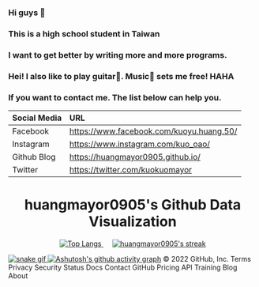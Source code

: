 ### Hi guys 👋

### This is a high school student in Taiwan

### I want to get better by writing more and more programs.

### Hei! I also like to play guitar🎸. Music🎵 sets me free! HAHA

### If you want to contact me. The list below can help you.

| Social Media | URL                                      |
|:------------ |:---------------------------------------- |
| Facebook     | https://www.facebook.com/kuoyu.huang.50/ |
| Instagram    | https://www.instagram.com/kuo_oao/       |
| Github Blog  | https://huangmayor0905.github.io/        |
| Twitter      | https://twitter.com/kuokuomayor          |

<h1 align="center">huangmayor0905's Github Data Visualization</h1>
<p align="center">
  <a href="https://github.com/DenverCoder1/github-readme-streak-stats">
    <img title="Top Langs" src="https://github-readme-stats.vercel.app/api/top-langs/?username=huangmayor0905&hide=html,css,ja&langs_count=8&theme=react"/>
  </a>
  </a>&emsp;</a>
  <a href="https://github.com/DenverCoder1/github-readme-streak-stats">
    <img title="🔥 Get streak stats for your profile at git.io/streak-stats" alt="huangmayor0905's streak" src="https://github-readme-streak-stats.herokuapp.com/?user=huangmayor0905&theme=black-ice&hide_border=true&stroke=0000&background=060A0CD0"/>
</p>

![snake gif](https://github.com/huangmayor0905/huangmayor0905/blob/output/github-contribution-grid-snake.svg#gh-dark-mode-only)
[![Ashutosh's github activity graph](https://activity-graph.herokuapp.com/graph?username=huangmayor0905&theme=github)](https://github.com/ashutosh00710/github-readme-activity-graph)
© 2022 GitHub, Inc.
Terms
Privacy
Security
Status
Docs
Contact GitHub
Pricing
API
Training
Blog
About
